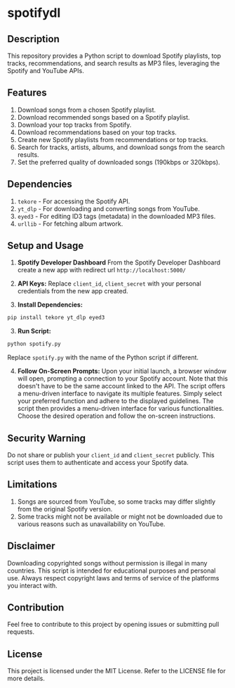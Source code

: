 # spotifydl

## Description

This repository provides a Python script to download Spotify playlists, top tracks, recommendations, and search results as MP3 files, leveraging the Spotify and YouTube APIs.

## Features

1. Download songs from a chosen Spotify playlist.
2. Download recommended songs based on a Spotify playlist.
3. Download your top tracks from Spotify.
4. Download recommendations based on your top tracks.
5. Create new Spotify playlists from recommendations or top tracks.
6. Search for tracks, artists, albums, and download songs from the search results.
7. Set the preferred quality of downloaded songs (190kbps or 320kbps).

## Dependencies

1. `tekore` - For accessing the Spotify API.
2. `yt_dlp` - For downloading and converting songs from YouTube.
3. `eyed3` - For editing ID3 tags (metadata) in the downloaded MP3 files.
4. `urllib` - For fetching album artwork.

## Setup and Usage

1. **Spotify Developer Dashboard** From the Spotify Developer Dashboard create a new app with redirect url `http://localhost:5000/`

3. **API Keys:** Replace `client_id`, `client_secret` with your personal credentials from the new app created.

4. **Install Dependencies:**

```bash
pip install tekore yt_dlp eyed3
```

3. **Run Script:**

```bash
python spotify.py
```

Replace `spotify.py` with the name of the Python script if different.

4. **Follow On-Screen Prompts:** 
Upon your initial launch, a browser window will open, prompting a connection to your Spotify account. Note that this doesn't have to be the same account linked to the API. The script offers a menu-driven interface to navigate its multiple features. Simply select your preferred function and adhere to the displayed guidelines.
The script then provides a menu-driven interface for various functionalities. Choose the desired operation and follow the on-screen instructions.

## Security Warning

Do not share or publish your `client_id` and `client_secret` publicly. This script uses them to authenticate and access your Spotify data. 

## Limitations

1. Songs are sourced from YouTube, so some tracks may differ slightly from the original Spotify version.
2. Some tracks might not be available or might not be downloaded due to various reasons such as unavailability on YouTube.

## Disclaimer

Downloading copyrighted songs without permission is illegal in many countries. This script is intended for educational purposes and personal use. Always respect copyright laws and terms of service of the platforms you interact with.

## Contribution

Feel free to contribute to this project by opening issues or submitting pull requests. 

## License

This project is licensed under the MIT License. Refer to the LICENSE file for more details.
